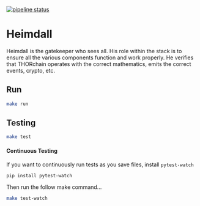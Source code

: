 [![pipeline status](https://gitlab.com/thorchain/heimdall/badges/master/pipeline.svg)](https://gitlab.com/thorchain/heimdall/commits/master)

Heimdall
========
Heimdall is the gatekeeper who sees all. His role within the stack is to
ensure all the various components function and work properly. He verifies that
THORchain operates with the correct mathematics, emits the correct events,
crypto, etc.

## Run

```bash
make run
```

## Testing

```bash
make test
```

#### Continuous Testing
If you want to continuously run tests as you save files, install
`pytest-watch`

```bash
pip install pytest-watch
```

Then run the follow make command...

```bash
make test-watch
```
